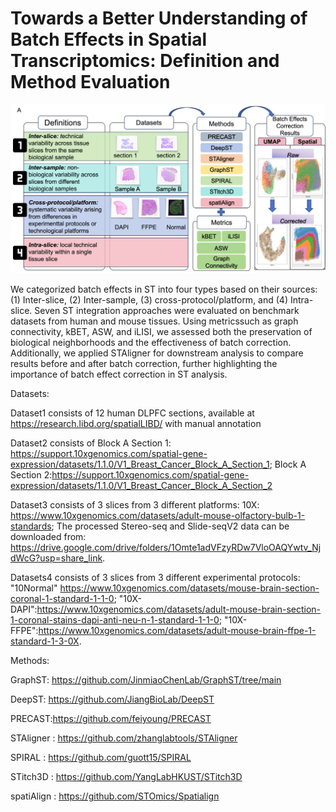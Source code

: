 # Towards a Better Understanding of Batch Effects in Spatial Transcriptomics: Definition and Method Evaluation

![Workflow](workflow.png)


We categorized batch effects in ST into four types based on their sources: (1) Inter-slice, (2) Inter-sample, (3) cross-protocol/platform, and (4) Intra-slice. Seven ST integration approaches were evaluated on benchmark datasets from human and mouse tissues. Using metricssuch as graph connectivity, kBET, ASW, and iLISI, we assessed both the preservation of biological neighborhoods and the effectiveness of batch correction. Additionally, we applied STAligner for downstream analysis to compare results before and after batch correction, further highlighting the importance of batch effect correction in ST analysis.


Datasets:

Dataset1 consists of 12 human DLPFC sections, available at https://research.libd.org/spatialLIBD/ with manual annotation

Dataset2 consists of Block A Section 1:  https://support.10xgenomics.com/spatial-gene-expression/datasets/1.1.0/V1_Breast_Cancer_Block_A_Section_1; 
Block A Section 2:https://support.10xgenomics.com/spatial-gene-expression/datasets/1.1.0/V1_Breast_Cancer_Block_A_Section_2

Dataset3 consists of 3 slices from 3 different platforms: 
10X: https://www.10xgenomics.com/datasets/adult-mouse-olfactory-bulb-1-standards;
The processed Stereo-seq and Slide-seqV2 data can be downloaded from: https://drive.google.com/drive/folders/1Omte1adVFzyRDw7VloOAQYwtv_NjdWcG?usp=share_link.

Datasets4 consists of 3 slices from 3 different experimental protocols: "10Normal" https://www.10xgenomics.com/datasets/mouse-brain-section-coronal-1-standard-1-1-0;
"10X-DAPI":https://www.10xgenomics.com/datasets/adult-mouse-brain-section-1-coronal-stains-dapi-anti-neu-n-1-standard-1-1-0;
"10X-FFPE":https://www.10xgenomics.com/datasets/adult-mouse-brain-ffpe-1-standard-1-3-0X.


Methods:

GraphST: https://github.com/JinmiaoChenLab/GraphST/tree/main

DeepST: https://github.com/JiangBioLab/DeepST

PRECAST:https://github.com/feiyoung/PRECAST

STAligner : https://github.com/zhanglabtools/STAligner

SPIRAL : https://github.com/guott15/SPIRAL

STitch3D : https://github.com/YangLabHKUST/STitch3D

spatiAlign : https://github.com/STOmics/Spatialign

